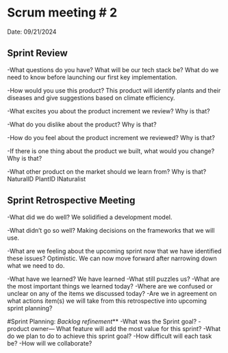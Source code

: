# Scrum meeting # 2
Date: 09/21/2024

## Sprint Review
-What questions do you have? 
What will be our tech stack be? 
What do we need to know before launching our first key implementation. 

-How would you use this product? 
This product will identify plants and their diseases and give suggestions 
based on climate efficiency. 

-What excites you about the product increment we review? Why is that? 

-What do you dislike about the product? Why is that? 

-How do you feel about the product increment we reviewed? Why is that? 

-If there is one thing about the product we built, what would you change? Why is that?

-What other product on the market should we learn from? Why is that?
NaturalID
PlantID
INaturalist

## Sprint Retrospective Meeting
-What did we do well?
We solidified a development model. 

-What didn’t go so well?
Making decisions on the frameworks that we will use. 

-What are we feeling about the upcoming sprint now that we have identified these issues?
Optimistic. We can now move forward after narrowing down what we need to do. 

-What have we learned?
We have learned 
-What still puzzles us?
-What are the most important things we learned today?
-Where are we confused or unclear on any of the items we discussed today?
-Are we in agreement on what actions item(s) we will take from this retrospective into upcoming sprint planning? 

#Sprint Planning:
_Backlog refinement_**
-What was the Sprint goal?
-product owner— What feature will add the most value for this sprint?
-What do we plan to do to achieve this sprint goal? 
-How difficult will each task be? 
-How will we collaborate? 
